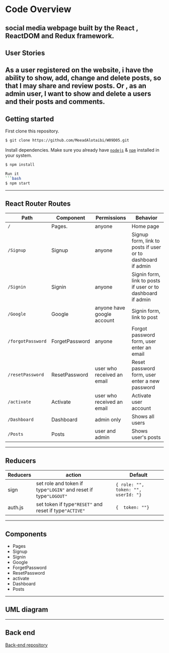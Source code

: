 # Code Overview
social media webpage built by the React , ReactDOM and Redux framework.
---
## User Stories
As a user registered on the website, i have the ability to show, add, change and delete posts, so that I may share and review posts.
Or , as an admin user, I want to show and delete a users and their posts and comments.
---
## Getting started

First clone this repository.
```bash
$ git clone https://github.com/MeeadAlotaibi/W09D05.git
```
Install dependencies. Make sure you already have [`nodejs`](https://nodejs.org/en/) & [`npm`](https://www.npmjs.com/) installed in your system.
```bash
$ npm install

Run it
```bash
$ npm start
```
---
## React Router Routes 


| Path              | Component            | Permissions                | Behavior                                                     |
| ----------------- | -------------------- | -------------------------- | ------------------------------------------------------------ |
| `/`               | Pages.               | anyone                     | Home page                                                    |
| `/Signup`         | Signup               | anyone                     | Signup form, link to posts if user or to dashboard if admin  |
| `/Signin`         | Signin               | anyone                     | Signin form, link to posts if user or to dashboard if admin  |
| `/Google`         | Google               | anyone have google account | Signin form, link to post                                    |
| `/forgotPassword` | ForgetPassword       | anyone                     | Forgot password form, user enter an email                    |
| `/resetPassword`  | ResetPassword        | user who received an email | Reset password form, user enter a new password               |
| `/activate`       | Activate             | user who received an email | Activate user account                                        |
| `/Dashboard`      | Dashboard            | admin only                 | Shows all users                                              |
| `/Posts`          | Posts                | user and admin             | Shows user's posts                                           |

---
## Reducers

| Reducers         | action                                                               | Default                               |
| ---------------- | -------------------------------------------------------------------- | ------------------------------------- |
| sign             | set role and token if type`"LOGIN"` and reset if type`"LOGOUT"`      | `{ role: "", token: "", userId: "}`   |
| auth.js          | set token if type`"RESET"` and reset if type`"ACTIVE"`               | `{  token: ""}`                       |


---

## Components
- Pages
- Signup
- Signin
- Google
- ForgetPassword
- ResetPassword
- activate
- Dashboard
- Posts

---

## UML diagram



----
## Back end 

[Back-end repository](https://github.com/MeeadAlotaibi/W08D04)
